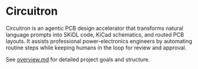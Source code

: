 # Circuitron

Circuitron is an agentic PCB design accelerator that transforms natural language prompts into SKiDL code, KiCad schematics, and routed PCB layouts. It assists professional power-electronics engineers by automating routine steps while keeping humans in the loop for review and approval.


See [overview.md](overview.md) for detailed project goals and structure.
